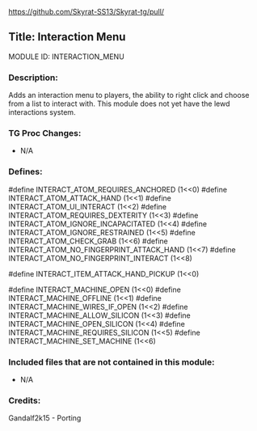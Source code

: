 https://github.com/Skyrat-SS13/Skyrat-tg/pull/<!--PR Number-->

## Title: Interaction Menu

MODULE ID: INTERACTION_MENU

### Description:

Adds an interaction menu to players, the ability to right click and choose from a list to interact with. This module does not yet have the lewd interactions system.

### TG Proc Changes:

- N/A

### Defines:

#define INTERACT_ATOM_REQUIRES_ANCHORED 			(1<<0)
#define INTERACT_ATOM_ATTACK_HAND 					(1<<1)
#define INTERACT_ATOM_UI_INTERACT 					(1<<2)
#define INTERACT_ATOM_REQUIRES_DEXTERITY 			(1<<3)
#define INTERACT_ATOM_IGNORE_INCAPACITATED		 	(1<<4)
#define INTERACT_ATOM_IGNORE_RESTRAINED 			(1<<5)
#define INTERACT_ATOM_CHECK_GRAB 					(1<<6)
#define INTERACT_ATOM_NO_FINGERPRINT_ATTACK_HAND	(1<<7)
#define INTERACT_ATOM_NO_FINGERPRINT_INTERACT 		(1<<8)

#define INTERACT_ITEM_ATTACK_HAND_PICKUP (1<<0)

#define INTERACT_MACHINE_OPEN 				(1<<0)
#define INTERACT_MACHINE_OFFLINE 			(1<<1)
#define INTERACT_MACHINE_WIRES_IF_OPEN 		(1<<2)
#define INTERACT_MACHINE_ALLOW_SILICON 		(1<<3)
#define INTERACT_MACHINE_OPEN_SILICON 		(1<<4)
#define INTERACT_MACHINE_REQUIRES_SILICON	(1<<5)
#define INTERACT_MACHINE_SET_MACHINE 		(1<<6)

### Included files that are not contained in this module:

- N/A

### Credits:

Gandalf2k15 - Porting
